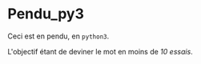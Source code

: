 # Pendu_py3

Ceci est en pendu, en `python3`.

L'objectif étant de deviner le mot en moins de *10 essais*.